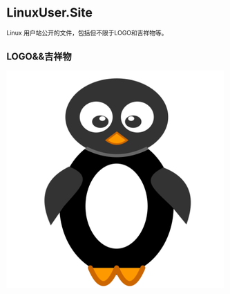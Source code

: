 # LinuxUser.Site
Linux 用户站公开的文件，包括但不限于LOGO和吉祥物等。
## LOGO&&吉祥物 
![Linux 用户站LOGO](https://github.com/AXFOX/LinuxUser.Site/raw/refs/heads/main/LOGO.svg)
